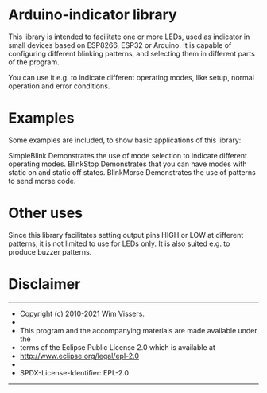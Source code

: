 # Arduino-indicator library
This library is intended to facilitate one or more LEDs, used as indicator in small devices
based on ESP8266, ESP32 or Arduino. It is capable of configuring different blinking patterns,
and selecting them in different parts of the program.

You can use it e.g. to indicate different operating modes, like setup, normal operation and 
error conditions.

# Examples
Some examples are included, to show basic applications of this library:

SimpleBlink 
   Demonstrates the use of mode selection to indicate different operating modes.
BlinkStop 
   Demonstrates that you can have modes with static on and static off states.
BlinkMorse
   Demonstrates the use of patterns to send morse code.

# Other uses
Since this library facilitates setting output pins HIGH or LOW at different patterns, it is
not limited to use for LEDs only. It is also suited e.g. to produce buzzer patterns.

# Disclaimer
 ***************************************************************************
 * Copyright (c) 2010-2021 Wim Vissers.
 *
 * This program and the accompanying materials are made available under the
 * terms of the Eclipse Public License 2.0 which is available at
 * http://www.eclipse.org/legal/epl-2.0
 *
 * SPDX-License-Identifier: EPL-2.0
 ***************************************************************************
 
